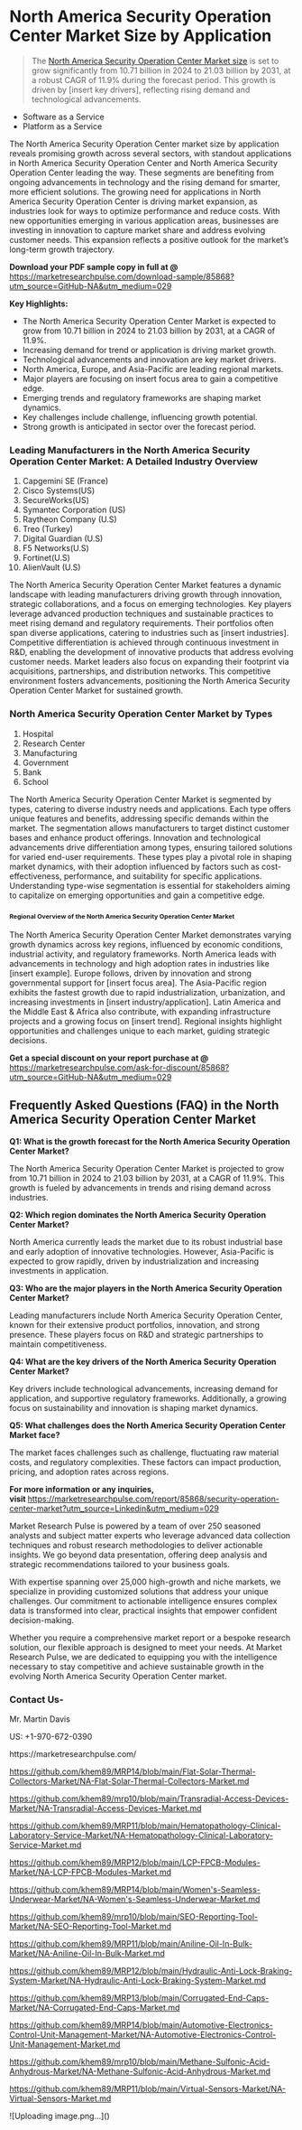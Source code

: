 <h1>North America Security Operation Center Market&nbsp;Size by Application</h1><blockquote><p>The <a href="https://marketresearchpulse.com/download-sample/85868?utm_source=GitHub-NA&amp;utm_medium=029">North America Security Operation Center Market size</a> is set to grow significantly from 10.71 billion in 2024 to 21.03 billion by 2031, at a robust CAGR of 11.9% during the forecast period. This growth is driven by [insert key drivers], reflecting rising demand and technological advancements.</p></blockquote><ul><li>Software as a Service <li> Platform as a Service</li></ul><p>The North America Security Operation Center market size by application reveals promising growth across several sectors, with standout applications in North America Security Operation Center and North America Security Operation Center leading the way. These segments are benefiting from ongoing advancements in technology and the rising demand for smarter, more efficient solutions. The growing need for applications in North America Security Operation Center is driving market expansion, as industries look for ways to optimize performance and reduce costs. With new opportunities emerging in various application areas, businesses are investing in innovation to capture market share and address evolving customer needs. This expansion reflects a positive outlook for the market’s long-term growth trajectory.</p><p><strong>Download your PDF sample copy in full at @ </strong><a href="https://marketresearchpulse.com/download-sample/85868?utm_source=GitHub-NA&amp;utm_medium=029">https://marketresearchpulse.com/download-sample/85868?utm_source=GitHub-NA&amp;utm_medium=029</a></p><p><strong>Key Highlights: </strong></p><ul><li>The North America Security Operation Center Market is expected to grow from 10.71 billion in 2024 to 21.03 billion by 2031, at a CAGR of 11.9%.</li><li>Increasing demand for trend or application is driving market growth.</li><li>Technological advancements and innovation are key market drivers.</li><li>North America, Europe, and Asia-Pacific are leading regional markets.</li><li>Major players are focusing on insert focus area to gain a competitive edge.</li><li>Emerging trends and regulatory frameworks are shaping market dynamics.</li><li>Key challenges include challenge, influencing growth potential.</li><li>Strong growth is anticipated in sector over the forecast period.</li></ul><h3>Leading Manufacturers in the North America Security Operation Center Market: A Detailed Industry Overview</h3><ol><li>Capgemini SE (France)</li><li>Cisco Systems(US)</li><li>SecureWorks(US)</li><li>Symantec Corporation (US)</li><li>Raytheon Company (U.S)</li><li>Treo (Turkey)</li><li>Digital Guardian (U.S)</li><li>F5 Networks(U.S)</li><li>Fortinet(U.S)</li><li>AlienVault (U.S)</li></ol><div class="flex max-w-full flex-col flex-grow"><div class="min-h-8 text-message flex w-full flex-col items-end gap-2 whitespace-normal break-words [.text-message+&amp;]:mt-5" dir="auto" data-message-author-role="assistant" data-message-id="fd8432e4-4910-450d-b182-61b7bfb0a01f" data-message-model-slug="gpt-4o"><div class="flex w-full flex-col gap-1 empty:hidden first:pt-[3px]"><div class="markdown prose w-full break-words dark:prose-invert light"><p>The North America Security Operation Center Market features a dynamic landscape with leading manufacturers driving growth through innovation, strategic collaborations, and a focus on emerging technologies. Key players leverage advanced production techniques and sustainable practices to meet rising demand and regulatory requirements. Their portfolios often span diverse applications, catering to industries such as [insert industries]. Competitive differentiation is achieved through continuous investment in R&amp;D, enabling the development of innovative products that address evolving customer needs. Market leaders also focus on expanding their footprint via acquisitions, partnerships, and distribution networks. This competitive environment fosters advancements, positioning the North America Security Operation Center Market for sustained growth.</p></div></div></div></div><h3>North America Security Operation Center Market by Types</h3><ol><li>Hospital <li> Research Center <li> Manufacturing <li> Government <li> Bank <li> School</li></ol><div class="flex max-w-full flex-col flex-grow"><div class="min-h-8 text-message flex w-full flex-col items-end gap-2 whitespace-normal break-words [.text-message+&amp;]:mt-5" dir="auto" data-message-author-role="assistant" data-message-id="084470be-0bb7-4664-bddf-5156b4f41249" data-message-model-slug="gpt-4o-mini"><div class="flex w-full flex-col gap-1 empty:hidden first:pt-[3px]"><div class="markdown prose w-full break-words dark:prose-invert light"><p>The North America Security Operation Center Market is segmented by types, catering to diverse industry needs and applications. Each type offers unique features and benefits, addressing specific demands within the market. The segmentation allows manufacturers to target distinct customer bases and enhance product offerings. Innovation and technological advancements drive differentiation among types, ensuring tailored solutions for varied end-user requirements. These types play a pivotal role in shaping market dynamics, with their adoption influenced by factors such as cost-effectiveness, performance, and suitability for specific applications. Understanding type-wise segmentation is essential for stakeholders aiming to capitalize on emerging opportunities and gain a competitive edge.</p></div></div></div></div><h3><span style="font-size: 11px;">Regional Overview of the North America Security Operation Center Market</span></h3><div class="flex max-w-full flex-col flex-grow"><div class="min-h-8 text-message flex w-full flex-col items-end gap-2 whitespace-normal break-words [.text-message+&amp;]:mt-5" dir="auto" data-message-author-role="assistant" data-message-id="e9038762-ce64-4e30-91c9-9bd413514231" data-message-model-slug="gpt-4o-mini"><div class="flex w-full flex-col gap-1 empty:hidden first:pt-[3px]"><div class="markdown prose w-full break-words dark:prose-invert light"><p>The North America Security Operation Center Market demonstrates varying growth dynamics across key regions, influenced by economic conditions, industrial activity, and regulatory frameworks. North America leads with advancements in technology and high adoption rates in industries like [insert example]. Europe follows, driven by innovation and strong governmental support for [insert focus area]. The Asia-Pacific region exhibits the fastest growth due to rapid industrialization, urbanization, and increasing investments in [insert industry/application]. Latin America and the Middle East &amp; Africa also contribute, with expanding infrastructure projects and a growing focus on [insert trend]. Regional insights highlight opportunities and challenges unique to each market, guiding strategic decisions.</p></div></div></div></div><p><strong>Get a special discount on your report purchase at @ </strong><a href="https://marketresearchpulse.com/ask-for-discount/85868?utm_source=GitHub-NA&amp;utm_medium=029">https://marketresearchpulse.com/ask-for-discount/85868?utm_source=GitHub-NA&amp;utm_medium=029</a></p><h2>Frequently Asked Questions (FAQ) in the North America Security Operation Center Market</h2><p><strong>Q1: What is the growth forecast for the North America Security Operation Center Market?</strong></p><p>The North America Security Operation Center Market is projected to grow from 10.71 billion in 2024 to 21.03 billion by 2031, at a CAGR of 11.9%. This growth is fueled by advancements in trends and rising demand across industries.</p><p><strong>Q2: Which region dominates the North America Security Operation Center Market?</strong></p><p>North America currently leads the market due to its robust industrial base and early adoption of innovative technologies. However, Asia-Pacific is expected to grow rapidly, driven by industrialization and increasing investments in application.</p><p><strong>Q3: Who are the major players in the North America Security Operation Center Market?</strong></p><p>Leading manufacturers include North America Security Operation Center, known for their extensive product portfolios, innovation, and strong presence. These players focus on R&amp;D and strategic partnerships to maintain competitiveness.</p><p><strong>Q4: What are the key drivers of the North America Security Operation Center Market?</strong></p><p>Key drivers include technological advancements, increasing demand for application, and supportive regulatory frameworks. Additionally, a growing focus on sustainability and innovation is shaping market dynamics.</p><p><strong>Q5: What challenges does the North America Security Operation Center Market face?</strong></p><p>The market faces challenges such as challenge, fluctuating raw material costs, and regulatory complexities. These factors can impact production, pricing, and adoption rates across regions.</p><p><strong>For more information or any inquiries, visit&nbsp;</strong><a href="https://marketresearchpulse.com/report/85868/security-operation-center-market?utm_source=Linkedin&utm_medium=029">https://marketresearchpulse.com/report/85868/security-operation-center-market?utm_source=Linkedin&utm_medium=029</a></p><p>Market Research Pulse is powered by a team of over 250 seasoned analysts and subject matter experts who leverage advanced data collection techniques and robust research methodologies to deliver actionable insights. We go beyond data presentation, offering deep analysis and strategic recommendations tailored to your business goals.</p><p>With expertise spanning over 25,000 high-growth and niche markets, we specialize in providing customized solutions that address your unique challenges. Our commitment to actionable intelligence ensures complex data is transformed into clear, practical insights that empower confident decision-making.</p><p>Whether you require a comprehensive market report or a bespoke research solution, our flexible approach is designed to meet your needs. At Market Research Pulse, we are dedicated to equipping you with the intelligence necessary to stay competitive and achieve sustainable growth in the evolving North America Security Operation Center market.</p><h3><strong>Contact Us-</strong></h3><p>Mr. Martin Davis</p><p>US: +1-970-672-0390</p><p>https://marketresearchpulse.com/</p><p><a href="https://github.com/khem89/MRP14/blob/main/Flat-Solar-Thermal-Collectors-Market/NA-Flat-Solar-Thermal-Collectors-Market.md">https://github.com/khem89/MRP14/blob/main/Flat-Solar-Thermal-Collectors-Market/NA-Flat-Solar-Thermal-Collectors-Market.md</a></p><p><a href="https://github.com/khem89/mrp10/blob/main/Transradial-Access-Devices-Market/NA-Transradial-Access-Devices-Market.md">https://github.com/khem89/mrp10/blob/main/Transradial-Access-Devices-Market/NA-Transradial-Access-Devices-Market.md</a></p><p><a href="https://github.com/khem89/MRP11/blob/main/Hematopathology-Clinical-Laboratory-Service-Market/NA-Hematopathology-Clinical-Laboratory-Service-Market.md">https://github.com/khem89/MRP11/blob/main/Hematopathology-Clinical-Laboratory-Service-Market/NA-Hematopathology-Clinical-Laboratory-Service-Market.md</a></p><p><a href="https://github.com/khem89/MRP12/blob/main/LCP-FPCB-Modules-Market/NA-LCP-FPCB-Modules-Market.md">https://github.com/khem89/MRP12/blob/main/LCP-FPCB-Modules-Market/NA-LCP-FPCB-Modules-Market.md</a></p><p><a href="https://github.com/khem89/MRP14/blob/main/Women's-Seamless-Underwear-Market/NA-Women's-Seamless-Underwear-Market.md">https://github.com/khem89/MRP14/blob/main/Women's-Seamless-Underwear-Market/NA-Women's-Seamless-Underwear-Market.md</a></p><p><a href="https://github.com/khem89/mrp10/blob/main/SEO-Reporting-Tool-Market/NA-SEO-Reporting-Tool-Market.md">https://github.com/khem89/mrp10/blob/main/SEO-Reporting-Tool-Market/NA-SEO-Reporting-Tool-Market.md</a></p><p><a href="https://github.com/khem89/MRP11/blob/main/Aniline-Oil-In-Bulk-Market/NA-Aniline-Oil-In-Bulk-Market.md">https://github.com/khem89/MRP11/blob/main/Aniline-Oil-In-Bulk-Market/NA-Aniline-Oil-In-Bulk-Market.md</a></p><p><a href="https://github.com/khem89/MRP12/blob/main/Hydraulic-Anti-Lock-Braking-System-Market/NA-Hydraulic-Anti-Lock-Braking-System-Market.md">https://github.com/khem89/MRP12/blob/main/Hydraulic-Anti-Lock-Braking-System-Market/NA-Hydraulic-Anti-Lock-Braking-System-Market.md</a></p><p><a href="https://github.com/khem89/MRP13/blob/main/Corrugated-End-Caps-Market/NA-Corrugated-End-Caps-Market.md">https://github.com/khem89/MRP13/blob/main/Corrugated-End-Caps-Market/NA-Corrugated-End-Caps-Market.md</a></p><p><a href="https://github.com/khem89/MRP14/blob/main/Automotive-Electronics-Control-Unit-Management-Market/NA-Automotive-Electronics-Control-Unit-Management-Market.md">https://github.com/khem89/MRP14/blob/main/Automotive-Electronics-Control-Unit-Management-Market/NA-Automotive-Electronics-Control-Unit-Management-Market.md</a></p><p><a href="https://github.com/khem89/mrp10/blob/main/Methane-Sulfonic-Acid-Anhydrous-Market/NA-Methane-Sulfonic-Acid-Anhydrous-Market.md">https://github.com/khem89/mrp10/blob/main/Methane-Sulfonic-Acid-Anhydrous-Market/NA-Methane-Sulfonic-Acid-Anhydrous-Market.md</a></p><p><a href="https://github.com/khem89/MRP11/blob/main/Virtual-Sensors-Market/NA-Virtual-Sensors-Market.md">https://github.com/khem89/MRP11/blob/main/Virtual-Sensors-Market/NA-Virtual-Sensors-Market.md</a></p>
![Uploading image.png…]()
